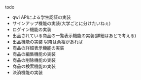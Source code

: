 todo
- qwi APIによる学生認証の実装
- サインアップ機能の実装(大学ごとに分けたいねぇ)
- ログイン機能の実装
- 出品されている商品の一覧表示機能の実装(詳細はあとで考える)
- 出品機能の実装
以降は余裕があれば
- 商品の詳細表示機能の実装
- 商品の編集機能の実装
- 商品の削除機能の実装
- 商品の検索機能の実装
- 決済機能の実装
